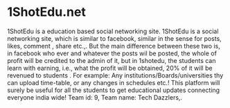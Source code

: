 # 1ShotEdu.net
1ShotEdu is a education based social networking site. 1ShotEdu is a social networking site, which is similar to facebook, similar in the sense for posts, likes, comment , share etc.,. But the main difference between these two is, in facebook who ever and whatever the posts wil be posted, the whole of profit will be credited to the admin of it, but in 1shotedu, the students can learn with earning, i.e., what the profit will be obtained, 20% of it will be revenued to students .  For example:  Any institutions/Boards/universities thy can  upload  time-table, or any changes in schedules etc.! This platform will surely be useful for all the students to get educational updates connecting everyone india wide! Team id: 9, Team name: Tech Dazzlers,.
